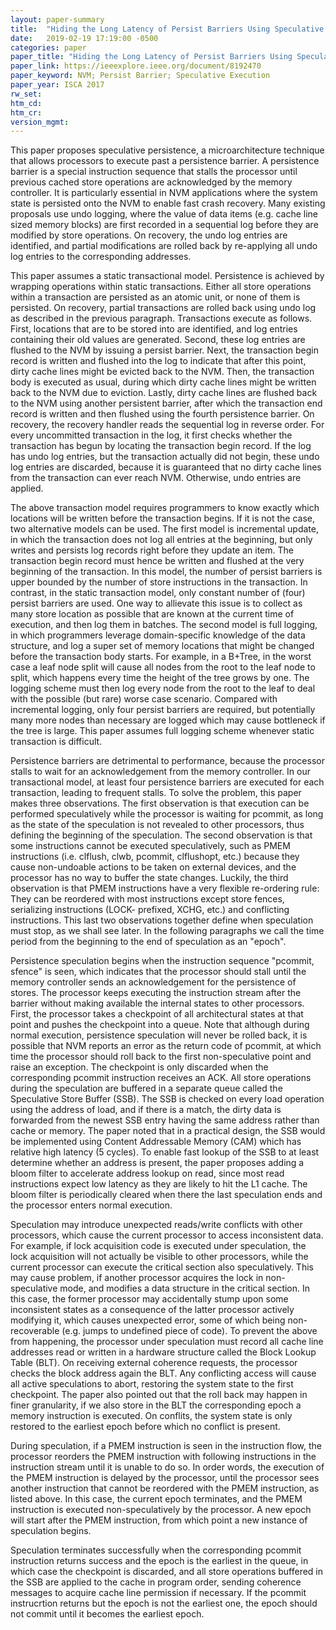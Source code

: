 ```yaml
---
layout: paper-summary
title:  "Hiding the Long Latency of Persist Barriers Using Speculative Execution"
date:   2019-02-19 17:19:00 -0500
categories: paper
paper_title: "Hiding the Long Latency of Persist Barriers Using Speculative Execution"
paper_link: https://ieeexplore.ieee.org/document/8192470
paper_keyword: NVM; Persist Barrier; Speculative Execution
paper_year: ISCA 2017
rw_set: 
htm_cd: 
htm_cr: 
version_mgmt: 
---  
```


This paper proposes speculative persistence, a microarchitecture technique that allows processors to execute past a 
persistence barrier. A persistence barrier is a special instruction sequence that stalls the processor until previous
cached store operations are acknowledged by the memory controller. It is particularly essential in NVM applications
where the system state is persisted onto the NVM to enable fast crash recovery. Many existing proposals use undo
logging, where the value of data items (e.g. cache line sized memory blocks) are first recorded in a sequential log
before they are modified by store operations. On recovery, the undo log entries are identified, and partial modifications 
are rolled back by re-applying all undo log entries to the corresponding addresses. 

This paper assumes a static transactional model. Persistence is achieved by wrapping operations within static transactions. 
Either all store operations within a transaction are persisted as an atomic unit, or none of them is persisted. On recovery,
partial transactions are rolled back using undo log as described in the previous paragraph. Transactions execute as follows.
First, locations that are to be stored into are identified, and log entries containing their old values are generated. 
Second, these log entries are flushed to the NVM by issuing a persist barrier. Next, the transaction begin record is written
and flushed into the log to indicate that after this point, dirty cache lines might be evicted back to the NVM. Then, the 
transaction body is executed as usual, during which dirty cache lines might be written back to the NVM due to eviction.
Lastly, dirty cache lines are flushed back to the NVM using another persistent barrier, after which the transaction end 
record is written and then flushed using the fourth persistence barrier. On recovery, the recovery handler reads the sequential
log in reverse order. For every uncommitted transaction in the log, it first checks whether the transaction has begun by 
locating the transaction begin record. If the log has undo log entries, but the transaction actually did not begin, these 
undo log entries are discarded, because it is guaranteed that no dirty cache lines from the transaction can ever reach NVM. 
Otherwise, undo entries are applied. 

The above transaction model requires programmers to know exactly which locations will be written before the transaction begins.
If it is not the case, two alternative models can be used. The first model is incremental update, in which the transaction 
does not log all entries at the beginning, but only writes and persists log records right before they update an item. The 
transaction begin record must hence be written and flushed at the very beginning of the transaction. In this model, the 
number of persist barriers is upper bounded by the number of store instructions in the transaction. In contrast, in the 
static transaction model, only constant number of (four) persist barriers are used. One way to allievate this issue is 
to collect as many store location as possible that are known at the current time of execution, and then log them in batches.
The second model is full logging, in which programmers leverage domain-specific knowledge of the data structure, and log 
a super set of memory locations that might be changed before the transaction body starts. For example, in a B+Tree, in
the worst case a leaf node split will cause all nodes from the root to the leaf node to split, which happens every time
the height of the tree grows by one. The logging scheme must then log every node from the root to the leaf to deal with
the possible (but rare) worse case scenario. Compared with incremental logging, only four persist barriers are required,
but potentially many more nodes than necessary are logged which may cause bottleneck if the tree is large. This paper 
assumes full logging scheme whenever static transaction is difficult.

Persistence barriers are detrimental to performance, because the processor stalls to wait for an acknowledgement from
the memory controller. In our transactional model, at least four persistence barriers are executed for each transaction,
leading to frequent stalls. To solve the problem, this paper makes three observations. The first observation is that 
execution can be performed speculatively while the processor is waiting for pcommit, as long as the state of the 
speculation is not revealed to other processors, thus defining the beginning of the speculation. The second observation 
is that some instructions cannot be executed speculatively, such as PMEM instructions (i.e. clflush, clwb, pcommit, 
clflushopt, etc.) because they cause non-undoable actions to be taken on external devices, and the processor has no
way to buffer the state changes. Luckily, the third observation is that PMEM instructions have a very flexible re-ordering 
rule: They can be reordered with most instructions except store fences, serializing instructions (LOCK- prefixed, XCHG, 
etc.) and conflicting instructions. This last two observations together define when speculation must stop, as we shall 
see later. In the following paragraphs we call the time period from the beginning to the end of speculation as an "epoch".

Persistence speculation begins when the instruction sequence "pcommit, sfence" is seen, which indicates that the processor
should stall until the memory controller sends an acknowledgement for the persistence of stores. The processor keeps executing
the instruction stream after the barrier without making available the internal states to other processors. First, the 
processor takes a checkpoint of all architectural states at that point and pushes the checkpoint into a queue. Note that
although during normal execution, persistence speculation will never be rolled back, it is possible that NVM reports an 
error as the return code of pcommit, at which time the processor should roll back to the first non-speculative point and 
raise an exception. The checkpoint is only discarded when the corresponding pcommit instruction receives an ACK. All
store operations during the speculation are buffered in a separate queue called the Speculative Store Buffer (SSB). The SSB
is checked on every load operation using the address of load, and if there is a match, the dirty data is forwarded from
the newest SSB entry having the same address rather than cache or memory. The paper noted that in a practical design, the 
SSB would be implemented using Content Addressable Memory (CAM) which has relative high latency (5 cycles). To enable 
fast lookup of the SSB to at least determine whether an address is present, the paper proposes adding a bloom filter
to accelerate address lookup on read, since most read instructions expect low latency as they are likely to hit the L1 
cache. The bloom filter is periodically cleared when there the last speculation ends and the processor enters normal execution.

Speculation may introduce unexpected reads/write conflicts with other processors, which cause the current processor to 
access inconsistent data. For example, if lock acquisition code is executed under speculation, the lock acquisition
will not actually be visible to other processors, while the current processor can execute the critical section also 
speculatively. This may cause problem, if another processor acquires the lock in non-speculative mode, and modifies a data 
structure in the critical section. In this case, the former processor may accidentally stump upon some inconsistent states 
as a consequence of the latter processor actively modifying it, which causes unexpected error, some of which being 
non-recoverable (e.g. jumps to undefined piece of code). To prevent the above from happening, the processor under 
speculation must record all cache line addresses read or written in a hardware structure called the Block Lookup Table 
(BLT). On receiving external coherence requests, the processor checks the block address again the BLT. Any conflicting
access will cause all active speculations to abort, restoring the system state to the first checkpoint. The paper also pointed
out that the roll back may happen in finer granularity, if we also store in the BLT the corresponding epoch a memory
instruction is executed. On conflits, the system state is only restored to the earliest epoch before which no conflict
is present.

During speculation, if a PMEM instruction is seen in the instruction flow, the processor reorders the PMEM instruction 
with following instructions in the instruction stream until it is unable to do so. In order words, the execution of the 
PMEM instruction is delayed by the processor, until the processor sees another instruction that cannot be reordered with
the PMEM instruction, as listed above. In this case, the current epoch terminates, and the PMEM instruction is executed 
non-speculatively by the processor. A new epoch will start after the PMEM instruction, from which point a new instance 
of speculation begins. 


Speculation terminates successfully when the corresponding pcommit instruction returns success and the epoch is the earliest
in the queue, in which case the checkpoint is discarded, and all store operations buffered in the SSB are applied to the 
cache in program order, sending coherence messages to acquire cache line permission if necessary. If the pcommit instrucrtion
returns but the epoch is not the earliest one, the epoch should not commit until it becomes the earliest epoch. 